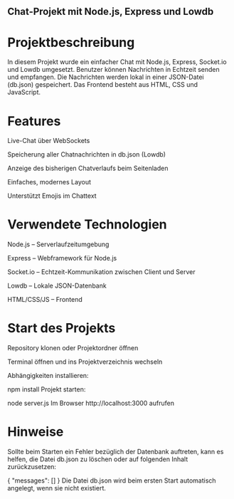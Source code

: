 ## Chat-Projekt mit Node.js, Express und Lowdb

# Projektbeschreibung
In diesem Projekt wurde ein einfacher Chat mit Node.js, Express, Socket.io und Lowdb umgesetzt. Benutzer können Nachrichten in Echtzeit senden und empfangen. Die Nachrichten werden lokal in einer JSON-Datei (db.json) gespeichert. Das Frontend besteht aus HTML, CSS und JavaScript.

# Features
Live-Chat über WebSockets

Speicherung aller Chatnachrichten in db.json (Lowdb)

Anzeige des bisherigen Chatverlaufs beim Seitenladen

Einfaches, modernes Layout

Unterstützt Emojis im Chattext

# Verwendete Technologien
Node.js – Serverlaufzeitumgebung

Express – Webframework für Node.js

Socket.io – Echtzeit-Kommunikation zwischen Client und Server

Lowdb – Lokale JSON-Datenbank

HTML/CSS/JS – Frontend

# Start des Projekts
Repository klonen oder Projektordner öffnen

Terminal öffnen und ins Projektverzeichnis wechseln

Abhängigkeiten installieren:

npm install
Projekt starten:

node server.js
Im Browser http://localhost:3000 aufrufen

# Hinweise
Sollte beim Starten ein Fehler bezüglich der Datenbank auftreten, kann es helfen, die Datei db.json zu löschen oder auf folgenden Inhalt zurückzusetzen:

{
  "messages": []
}
Die Datei db.json wird beim ersten Start automatisch angelegt, wenn sie nicht existiert.